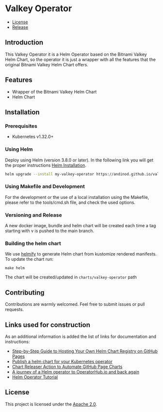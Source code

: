 # Valkey Operator

- [License](https://www.apache.org/licenses/LICENSE-2.0.txt)
- [Release](https://github.com/andinod/valkey-operator/releases)

## Introduction

This Valkey Operator it is a Helm Operator based on the Bitnami Valkey Helm Chart, so the operator it is just a wrapper with all the features that the original Bitnami Valkey Helm Chart offers.

## Features

- Wrapper of the Bitnami Valkey Helm Chart
- Helm Chart 

## Installation

### Prerequisites

- Kubernetes v1.32.0+

### Using Helm

Deploy using Helm (version 3.8.0 or later). In the following link you will get the proper instructions [Helm Installation](https://andinod.github.io/valkey-operator/).

```bash
helm upgrade --install my-valkey-operator https://andinod.github.io/valkey-operator/charts/valkey-operator
```

### Using Makefile and Development

For the development or the use of a local installation using the Makefile, please refer to the tools/cmd.sh file, and check the used options.


### Versioning and Release

A new docker image, bundle and helm chart will be created each time a tag starting with v is pushed to the main branch.


### Building the helm chart

We use [helmify](https://github.com/arttor/helmify) to generate Helm chart from kustomize rendered manifests. To update
the chart run:

```shell
make helm
```

The chart will be created/updated in `charts/valkey-operator` path

## Contributing

Contributions are warmly welcomed. Feel free to submit issues or pull requests.

## Links used for construction

As an additional information is added the list of links for documentation and instructions:

- [Step-by-Step Guide to Hosting Your Own Helm Chart Registry on GitHub Pages](https://medium.com/@blackhorseya/step-by-step-guide-to-hosting-your-own-helm-chart-registry-on-github-pages-c37809a1d93f)
- [Publish a helm chart for your Kubernetes operator](https://medium.com/@therealak12/publish-a-helm-chart-for-your-kubernetes-operator-ffeb9f998e5a)
- [Chart Releaser Action to Automate GitHub Page Charts](https://helm.sh/docs/howto/chart_releaser_action/)
- [A journey of a Helm operator to OperatorHub.io and back again](https://labs.consol.de/development/2021/05/03/helm_based_operator.html)
- [Helm Operator Tutorial](https://sdk.operatorframework.io/docs/building-operators/helm/tutorial/)

## License

This project is licensed under the [Apache 2.0](https://www.apache.org/licenses/LICENSE-2.0.txt).
